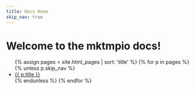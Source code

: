 ```yaml
---
title: Docs Home
skip_nav: true
---
```


# Welcome to the mktmpio docs!

<ul>
{% assign pages = site.html_pages | sort: 'title' %}
{% for p in pages %}
  {% unless p.skip_nav %}
    <li><a href="{{ p.url }}">{{ p.title }}</a></li>
  {% endunless %}
{% endfor %}
</ul>
